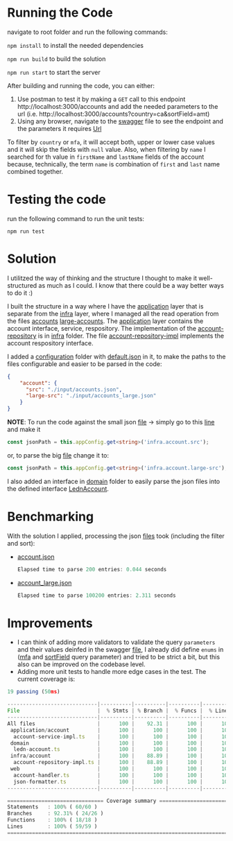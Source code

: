 # Running the Code

navigate to root folder and run the following commands:

`npm install` to install the needed dependencies

`npm run build` to build the solution

`npm run start` to start the server

After building and running the code, you can either: 
1. Use postman to test it by making a `GET` call to this endpoint http://localhost:3000/accounts and add the needed parameters to the url (i.e. http://localhost:3000/accounts?country=ca&sortField=amt)
2. Using any browser, navigate to the [swagger](swagger.json) file to see the endpoint and the parameters it requires [Url](http://localhost:3000/docs)

To filter by `country` or `mfa`, it will accept both, upper or lower case values and it will skip the fields with `null` value. Also, when filtering by `name` I searched for th value in `firstName` and `lastName` fields of the account because, technically, the term `name` is combination of `first` and `last` name combined together.
# Testing the code

run the following command to run the unit tests:

`npm run test`


# Solution
I utilitzed the way of thinking and the structure I thought to make it well-structured as much as I could. I know that there could be a way better ways to do it :)

I built the structure in a way where I have the [application](./src/application) layer that is separate from the [infra](./src/infra) layer, where I managed all the read operation from the files [accounts](./input/accounts.json) [large-accounts](./input/accounts_large.json). The [application](./src/application/account) layer contains the account interface, service, respository.
The implementation of the [account-repository](./src/application/account/account-repository.ts) is in [infra](./src/infra/account) folder. The file [account-repository-impl](./src/infra/account/account-repository-impl.ts) implements the account respository interface.


I added a [configuration](./config) folder with [default.json](./config/default.json) in it, to make the paths to the files configurable and easier to be parsed in the code:
```json
{
    "account": {
      "src": "./input/accounts.json",
      "large-src": "./input/accounts_large.json"
    }
}
```
**NOTE**: To run the code against the small json [file](./input/accounts.json) -> simply go to this [line](./src/infra/account/account-repository-impl.ts#L17) and make it 
```ts
const jsonPath = this.appConfig.get<string>('infra.account.src');
```
or, to parse the big [file](./input/accounts_large.json) change it to:
```ts
const jsonPath = this.appConfig.get<string>('infra.account.large-src');
```

I also added an interface in [domain](./src/domain) folder to easily parse the json files into the defined interface [LednAccount](./src/domain/ledn-account.ts).

# Benchmarking
With the solution I applied, processing the json [files](./input) took (including the filter and sort):
- [account.json](./input/account.json)
   ```ts
   Elapsed time to parse 200 entries: 0.044 seconds
   ```
- [account_large.json](./input/account_large.json)
  ```ts
  Elapsed time to parse 100200 entries: 2.311 seconds
   ```
# Improvements
- I can think of adding more validators to validate the query `parameters` and their values deinfed in the swagger [file](swagger.json#L18), I already did define `enums` in ([mfa](swagger.json#L31) and [sortField](swagger.json#L47) query parameter) and tried to be strict a bit, but this also can be improved on the codebase level.
- Adding more unit tests to handle more edge cases in the test. The current coverage is:
```ts
19 passing (50ms)

-----------------------------|----------|----------|----------|----------|-------------------|
File                         |  % Stmts | % Branch |  % Funcs |  % Lines | Uncovered Line #s |
-----------------------------|----------|----------|----------|----------|-------------------|
All files                    |      100 |    92.31 |      100 |      100 |                   |
 application/account         |      100 |      100 |      100 |      100 |                   |
  account-service-impl.ts    |      100 |      100 |      100 |      100 |                   |
 domain                      |      100 |      100 |      100 |      100 |                   |
  ledn-account.ts            |      100 |      100 |      100 |      100 |                   |
 infra/account               |      100 |    88.89 |      100 |      100 |                   |
  account-repository-impl.ts |      100 |    88.89 |      100 |      100 |             71,85 |
 web                         |      100 |      100 |      100 |      100 |                   |
  account-handler.ts         |      100 |      100 |      100 |      100 |                   |
  json-formatter.ts          |      100 |      100 |      100 |      100 |                   |
-----------------------------|----------|----------|----------|----------|-------------------|

=============================== Coverage summary ===============================
Statements   : 100% ( 60/60 )
Branches     : 92.31% ( 24/26 )
Functions    : 100% ( 18/18 )
Lines        : 100% ( 59/59 )
================================================================================
```